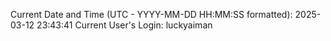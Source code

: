 Current Date and Time (UTC - YYYY-MM-DD HH:MM:SS formatted): 2025-03-12 23:43:41
Current User's Login: luckyaiman
